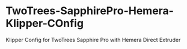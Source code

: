 # TwoTrees-SapphirePro-Hemera-Klipper-COnfig
Klipper Config for TwoTrees Sapphire Pro with Hemera Direct Extruder
